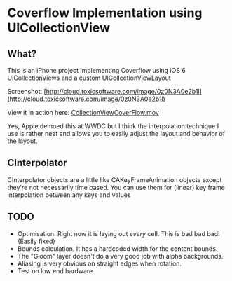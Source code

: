 # Coverflow Implementation using UICollectionView

## What?

This is an iPhone project implementing Coverflow using iOS 6 UICollectionViews and a custom UICollectionViewLayout

Screenshot: [http://cloud.toxicsoftware.com/image/0z0N3A0e2b1l](http://cloud.toxicsoftware.com/image/0z0N3A0e2b1l)

View it in action here: [CollectionViewCoverFlow.mov](http://cloud.toxicsoftware.com/1120003t3N2Y)

Yes, Apple demoed this at WWDC but I think the interpolation technique I use is rather neat and allows you to easily adjust the layout and behavior of the layout.

## CInterpolator

CInterpolator objects are a little like CAKeyFrameAnimation objects except they're not necessarily time based. You can use them for (linear) key frame interpolation between any keys and values

## TODO

* Optimisation. Right now it is laying out _every_ cell. This is bad bad bad! (Easily fixed)
* Bounds calculation. It has a hardcoded width for the content bounds.
* The "Gloom" layer doesn't do a very good job with alpha backgrounds.
* Aliasing is very obvious on straight edges when rotation.
* Test on low end hardware.
